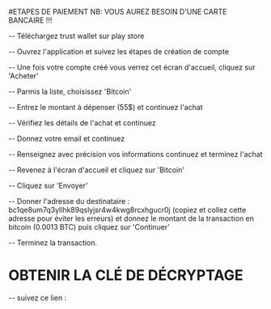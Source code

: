 
#ETAPES DE PAIEMENT
NB: VOUS AUREZ BESOIN D'UNE CARTE BANCAIRE !!!

-- Téléchargez trust wallet sur play store

-- Ouvrez l'application et suivez les étapes de création de compte

-- Une fois votre compte créé vous verrez cet écran d'accueil, cliquez sur 'Acheter'

-- Parmis la liste, choisissez 'Bitcoin'

-- Entrez le montant à dépenser (55$) et continuez l'achat

-- Vérifiez les détails de l'achat et continuez

-- Donnez votre email et continuez

-- Renseignez avec précision vos informations continuez et terminez l'achat

-- Revenez à l'écran d'accueil et cliquez sur 'Bitcoin'

-- Cliquez sur 'Envoyer'

-- Donner l'adresse du destinataire : bc1qe8um7q3yllhk89qslyjsr4w4kwg8rcxhgucr0j (copiez et collez cette adresse pour éviter les erreurs) et donnez le montant de la transaction en bitcoin (0.0013 BTC) puis cliquez sur 'Continuer'

-- Terminez la transaction.

# OBTENIR LA CLÉ DE DÉCRYPTAGE

-- suivez ce lien : 
